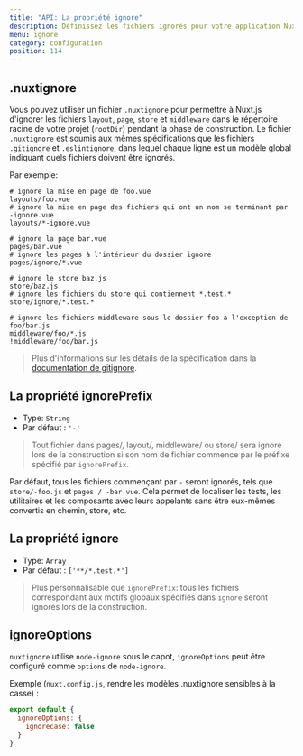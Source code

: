 ```yaml
---
title: "API: La propriété ignore"
description: Définissez les fichiers ignorés pour votre application Nuxt.js
menu: ignore
category: configuration
position: 114
---
```


## .nuxtignore

Vous pouvez utiliser un fichier `.nuxtignore` pour permettre à Nuxt.js d'ignorer les fichiers `layout`, `page`, `store` et `middleware` dans le répertoire racine de votre projet (`rootDir`) pendant la phase de construction.
Le fichier `.nuxtignore` est soumis aux mêmes spécifications que les fichiers `.gitignore` et `.eslintignore`, dans 
lequel chaque ligne est un modèle global indiquant quels fichiers doivent être ignorés.

Par exemple:

```
# ignore la mise en page de foo.vue
layouts/foo.vue
# ignore la mise en page des fichiers qui ont un nom se terminant par -ignore.vue
layouts/*-ignore.vue

# ignore la page bar.vue
pages/bar.vue
# ignore les pages à l'intérieur du dossier ignore
pages/ignore/*.vue

# ignore le store baz.js
store/baz.js
# ignore les fichiers du store qui contiennent *.test.*
store/ignore/*.test.*

# ignore les fichiers middleware sous le dossier foo à l'exception de foo/bar.js
middleware/foo/*.js
!middleware/foo/bar.js
```

> Plus d'informations sur les détails de la spécification dans la [documentation de gitignore](https://git-scm.com/docs/gitignore).

## La propriété ignorePrefix

- Type: `String`
- Par défaut : `'-'`

> Tout fichier dans pages/, layout/, middleware/ ou store/ sera ignoré lors de la construction si son nom de fichier 
> commence par le préfixe spécifié par `ignorePrefix`.

Par défaut, tous les fichiers commençant par `-` seront ignorés, tels que `store/-foo.js` et `pages / -bar.vue`. Cela 
permet de localiser les tests, les utilitaires et les composants avec leurs appelants sans être eux-mêmes convertis en 
chemin, store, etc.

## La propriété ignore

- Type: `Array`
- Par défaut : `['**/*.test.*']`

> Plus personnalisable que `ignorePrefix`: tous les fichiers correspondant aux motifs globaux spécifiés dans `ignore` 
> seront ignorés lors de la construction.

## ignoreOptions

`nuxtignore` utilise `node-ignore` sous le capot, `ignoreOptions` peut être configuré comme `options` de `node-ignore`.

Exemple (`nuxt.config.js`, rendre les modèles .nuxtignore sensibles à la casse) :

```js
export default {
  ignoreOptions: {
    ignorecase: false
  }
}
```
